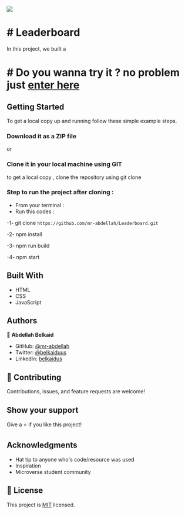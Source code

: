 ![](https://img.shields.io/badge/Microverse-blueviolet)

# # Leaderboard

In this project, we built a

# # Do you wanna try it ? no problem just [enter here](https://mr-abdellah.github.io/Leaderboard/) 

## Getting Started

To get a local copy up and running follow these simple example steps.

### Download it as a ZIP file
or

### Clone it in your local machine using GIT
to get a local copy , clone the repository using git clone


### Step to run the project after cloning :

- From your terminal :
- Run this codes :


-1- git clone ``https://github.com/mr-abdellah/Leaderboard.git``

-2- npm install

-3- npm run build

-4- npm start

## Built With

- HTML
- CSS
- JavaScript

## Authors

👤 **Abdellah Belkaid**

- GitHub: [@mr-abdellah](https://github.com/mr-abdellah)
- Twitter: [@belkaiduus](https://twitter.com/belkaiduus)
- LinkedIn: [belkaidus](https://linkedin.com/in/belkaidus)


## 🤝 Contributing

Contributions, issues, and feature requests are welcome!

## Show your support

Give a ⭐️ if you like this project!

## Acknowledgments

- Hat tip to anyone who's code/resource was used
- Inspiration
- Microverse student community

## 📝 License

This project is [MIT](./MIT.md) licensed.
